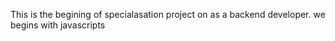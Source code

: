 This is the begining of specialasation project on as a backend developer. we begins with javascripts
